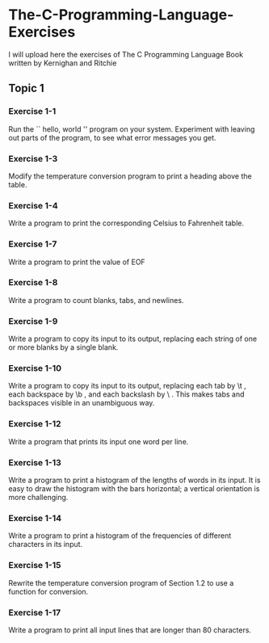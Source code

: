 # The-C-Programming-Language-Exercises
I will upload here the exercises of The C Programming Language Book written by Kernighan and Ritchie

## Topic 1
### Exercise 1-1
Run the `` hello, world '' program on your system. Experiment with leaving out
parts of the program, to see what error messages you get.

### Exercise 1-3
Modify the temperature conversion program to print a heading above the table.

### Exercise 1-4
Write a program to print the corresponding Celsius to Fahrenheit table.

### Exercise 1-7
Write a program to print the value of EOF

### Exercise 1-8
Write a program to count blanks, tabs, and newlines.

### Exercise 1-9
Write a program to copy its input to its output, replacing each string of one or
more blanks by a single blank.

### Exercise 1-10
Write a program to copy its input to its output, replacing each tab by \t , each
backspace by \b , and each backslash by \\ . 
This makes tabs and backspaces visible in an unambiguous way.

### Exercise 1-12
Write a program that prints its input one word per line.

### Exercise 1-13
Write a program to print a histogram of the lengths of words in its input. It is
easy to draw the histogram with the bars horizontal; a vertical orientation is more challenging.

### Exercise 1-14
Write a program to print a histogram of the frequencies of different characters
in its input.

### Exercise 1-15
Rewrite the temperature conversion program of Section 1.2 to use a function
for conversion.

### Exercise 1-17
Write a program to print all input lines that are longer than 80 characters. 
